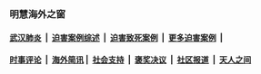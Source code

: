 
### 明慧海外之窗

####  [武汉肺炎](indexes/365.md?t=05081200) &nbsp;|&nbsp;  [迫害案例综述](indexes/328.md?t=05081200) &nbsp;|&nbsp; [迫害致死案例](indexes/277.md?t=05081200)  &nbsp;|&nbsp; [更多迫害案例](indexes/81.md?t=05081200)  &nbsp;|&nbsp; 
####  [时事评论](indexes/19.md?t=05081200) &nbsp;|&nbsp; [海外简讯](indexes/245.md?t=05081200)&nbsp;|&nbsp;  [社会支持](indexes/140.md?t=05081200) &nbsp;|&nbsp; [褒奖决议](indexes/282.md?t=05081200) &nbsp;|&nbsp; [社区报道](indexes/91.md?t=05081200)  &nbsp;|&nbsp; [天人之间](indexes/78.md?t=05081200) 

